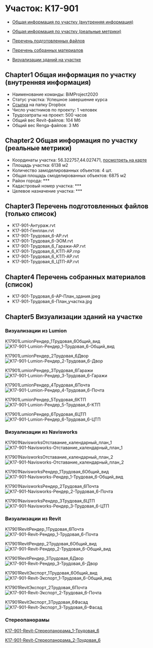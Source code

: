 # Участок: K17-901

* [Общая информация по участку (внутренняя информация)](#Chapter1)

* [Общая информация по участку (реальные метрики)](#Chapter2)

* [Перечень подготовленных файлов](#Chapter3)

* [Перечень собранных материалов](#Chapter4)

* [Визуализации зданий на участке](#Chapter5)

## <a id="test">Chapter1</a> Общая информация по участку (внутренняя информация)
+ Наименование команды: BiMProject2020
+ Статус участка: Успешное завершение курса
+ [Ссылка](https://www.dropbox.com/sh/wvvgv1nw1iqred9/AABos-OKiY2KIy6Jr2Pkrr1aa/K17_901?dl=0) на папку Dropbox
+ Число участников по проекту: 1 человек
+ Трудозатраты на проект: 500 часов
+ Общий вес Revit-файлов: 104 Мб
+ Общий вес Renga-файлов: 3 Мб
## <a id="test">Chapter2</a> Общая информация по участку (реальные метрики)
+ Координаты участка: 56.322757,44.027471, [посмотреть на карте](https://yandex.ru/maps/47/nizhny-novgorod/?ll=56.322757%2C44.027471&z=19)
+ Площадь участка: 6138 м2
+ Количество замоделированных объектов: 4 шт.
+ Общая площадь смоделированных объектов: 6875 м2
+ Район города: *** 
+ Кадастровый номер участка: *** 
+ Целевое назначение участка: *** 
## <a id="test">Chapter3</a> Перечень подготовленных файлов (только список)
+ K17-901-Антураж.rvt
+ K17-901-Генплан.rvt
+ K17-901-Трудовая_6-АР.rvt
+ K17-901-Трудовая_6-ЭОМ.rvt
+ K17-901-Трудовая_6_Гаражи-АР.rvt
+ K17-901-Трудовая_6_КТП-АР.rnp
+ K17-901-Трудовая_6_КТП-АР.rvt
+ K17-901-Трудовая_6_ЦТП-АР.rvt
## <a id="test">Chapter4</a> Перечень собранных материалов (список)
+ K17-901-Трудовая_6-АР-План_здания.jpeg
+ K17-901-Трудовая_6-План_участка.jpg
## <a id="test">Chapter5</a> Визуализации зданий на участке
### Визуализации из Lumion
K17901LumionРендер_1Трудовая_6Общий_вид
![K17-901-Lumion-Рендер_1-Трудовая_6-Общий_вид](/Images/K17_901/K17-901-Lumion-Рендер_1-Трудовая_6-Общий_вид_Compressed.jpg)

K17901LumionРендер_2Трудовая_6Двор
![K17-901-Lumion-Рендер_2-Трудовая_6-Двор](/Images/K17_901/K17-901-Lumion-Рендер_2-Трудовая_6-Двор_Compressed.jpg)

K17901LumionРендер_3Трудовая_6Гаражи
![K17-901-Lumion-Рендер_3-Трудовая_6-Гаражи](/Images/K17_901/K17-901-Lumion-Рендер_3-Трудовая_6-Гаражи_Compressed.jpg)

K17901LumionРендер_4Трудовая_6Почта
![K17-901-Lumion-Рендер_4-Трудовая_6-Почта](/Images/K17_901/K17-901-Lumion-Рендер_4-Трудовая_6-Почта_Compressed.jpg)

K17901LumionРендер_5Трудовая_6КТП
![K17-901-Lumion-Рендер_5-Трудовая_6-КТП](/Images/K17_901/K17-901-Lumion-Рендер_5-Трудовая_6-КТП_Compressed.jpg)

K17901LumionРендер_6Трудовая_6ЦТП
![K17-901-Lumion-Рендер_6-Трудовая_6-ЦТП](/Images/K17_901/K17-901-Lumion-Рендер_6-Трудовая_6-ЦТП_Compressed.jpg)

### Визуализации из Navisworks
K17901NavisworksОтставание_календарный_план_1
![K17-901-Navisworks-Отставание_календарный_план_1](/Images/K17_901/K17-901-Navisworks-Отставание_календарный_план_1_Compressed.jpg)

K17901NavisworksОтставание_календарный_план_2
![K17-901-Navisworks-Отставание_календарный_план_2](/Images/K17_901/K17-901-Navisworks-Отставание_календарный_план_2_Compressed.jpg)

K17901NavisworksРендер_1Трудовая_6Общий_вид
![K17-901-Navisworks-Рендер_1-Трудовая_6-Общий_вид](/Images/K17_901/K17-901-Navisworks-Рендер_1-Трудовая_6-Общий_вид_Compressed.jpg)

K17901NavisworksРендер_2Трудовая_6Почта
![K17-901-Navisworks-Рендер_2-Трудовая_6-Почта](/Images/K17_901/K17-901-Navisworks-Рендер_2-Трудовая_6-Почта_Compressed.jpg)

K17901NavisworksРендер_3Трудовая_6ЦТП
![K17-901-Navisworks-Рендер_3-Трудовая_6-ЦТП](/Images/K17_901/K17-901-Navisworks-Рендер_3-Трудовая_6-ЦТП_Compressed.jpg)

### Визуализации из Revit
K17901RevitРендер_1Трудовая_6Почта
![K17-901-Revit-Рендер_1-Трудовая_6-Почта](/Images/K17_901/K17-901-Revit-Рендер_1-Трудовая_6-Почта_Compressed.jpg)

K17901RevitРендер_2Трудовая_6Общий_вид
![K17-901-Revit-Рендер_2-Трудовая_6-Общий_вид](/Images/K17_901/K17-901-Revit-Рендер_2-Трудовая_6-Общий_вид_Compressed.jpg)

K17901RevitРендер_3Трудовая_6Двор
![K17-901-Revit-Рендер_3-Трудовая_6-Двор](/Images/K17_901/K17-901-Revit-Рендер_3-Трудовая_6-Двор_Compressed.jpg)

K17901RevitЭкспорт_1Трудовая_6Общий_вид
![K17-901-Revit-Экспорт_1-Трудовая_6-Общий_вид](/Images/K17_901/K17-901-Revit-Экспорт_1-Трудовая_6-Общий_вид_Compressed.jpg)

K17901RevitЭкспорт_2Трудовая_6Почта
![K17-901-Revit-Экспорт_2-Трудовая_6-Почта](/Images/K17_901/K17-901-Revit-Экспорт_2-Трудовая_6-Почта_Compressed.jpg)

K17901RevitЭкспорт_3Трудовая_6Фасад
![K17-901-Revit-Экспорт_3-Трудовая_6-Фасад](/Images/K17_901/K17-901-Revit-Экспорт_3-Трудовая_6-Фасад_Compressed.jpg)

### Стереопанорамы
[K17-901-Revit-Стереопанорама_1-Трудовая_6](https://pano.autodesk.com/pano.html?url=jpgs/d01ae03b-9f3b-40c9-80bf-4c6633a5f944&version=2)

[K17-901-Revit-Стереопанорама_2-Трудовая_6](https://pano.autodesk.com/pano.html?url=jpgs/53830201-f717-466e-ac19-f5765ee0ed53&version=2)

